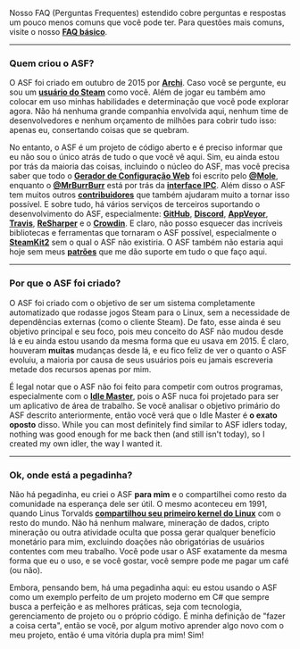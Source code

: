 Nosso FAQ (Perguntas Frequentes) estendido cobre perguntas e respostas um pouco menos comuns que você pode ter. Para questões mais comuns, visite o nosso **[FAQ básico](https://github.com/JustArchiNET/ArchiSteamFarm/wiki/FAQ)**.

* * *

### Quem criou o ASF?

O ASF foi criado em outubro de 2015 por **[Archi](https://github.com/JustArchi)**. Caso você se pergunte, eu sou um **[usuário do Steam](https://steamcommunity.com/profiles/76561198006963719)** como você. Além de jogar eu também amo colocar em uso minhas habilidades e determinação que você pode explorar agora. Não há nenhuma grande companhia envolvida aqui, nenhum time de desenvolvedores e nenhum orçamento de milhões para cobrir tudo isso: apenas eu, consertando coisas que se quebram.

No entanto, o ASF é um projeto de código aberto e é preciso informar que eu não sou o único atrás de tudo o que você vê aqui. Sim, eu ainda estou por trás da maioria das coisas, incluindo o núcleo do ASF, mas você precisa saber que todo o **[Gerador de Configuração Web](https://github.com/JustArchiNET/ArchiSteamFarm/wiki/Configuration#web-based-configgenerator)** foi escrito pelo **[@Mole](https://github.com/Aareksio)**, enquanto o **[@MrBurrBurr](https://github.com/MrBurrBurr)** está por trás da **[interface IPC](https://github.com/JustArchiNET/ArchiSteamFarm/wiki/IPC#ipc-gui)**. Além disso o ASF tem muitos outros **[contribuidores](https://github.com/JustArchiNET/ArchiSteamFarm/graphs/contributors)** que também ajudaram muito a tornar isso possível. E sobre tudo, há vários serviços de terceiros suportando o desenvolvimento do ASF, especialmente: **[GitHub](https://github.com)**, **[Discord](https://discordapp.com/open-source)**, **[AppVeyor](https://www.appveyor.com)**, **[Travis](https://travis-ci.com)**, **[ReSharper](https://www.jetbrains.com/resharper)** e o **[Crowdin](https://crowdin.com)**. E claro, não posso esquecer das incríveis bibliotecas e ferramentas que tornaram o ASF possível, especialmente o **[SteamKit2](https://github.com/SteamRE/SteamKit)** sem o qual o ASF não existiria. O ASF também não estaria aqui hoje sem meus **[patrões](https://www.patreon.com/JustArchi)** que me dão suporte em tudo o que faço aqui.

* * *

### Por que o ASF foi criado?

O ASF foi criado com o objetivo de ser um sistema completamente automatizado que rodasse jogos Steam para o Linux, sem a necessidade de dependências externas (como o cliente Steam). De fato, esse ainda é seu objetivo principal e seu foco, pois meu conceito do ASF não mudou desde lá e eu ainda estou usando da mesma forma que eu usava em 2015. É claro, houveram **muitas** mudanças desde lá, e eu fico feliz de ver o quanto o ASF evoluiu, a maioria por causa de seus usuários pois eu jamais escreveria metade dos recursos apenas por mim.

É legal notar que o ASF não foi feito para competir com outros programas, especialmente com o **[Idle Master](https://www.steamidlemaster.com)**, pois o ASF nuca foi projetado para ser um aplicativo de área de trabalho. Se você analisar o objetivo primário do ASF descrito anteriormente, então você verá que o Idle Master é **o exato oposto** disso. While you can most definitely find similar to ASF idlers today, nothing was good enough for me back then (and still isn't today), so I created my own idler, the way I wanted it.

* * *

### Ok, onde está a pegadinha?

Não há pegadinha, eu criei o ASF **para mim** e o compartilhei como resto da comunidade na esperança dele ser útil. O mesmo aconteceu em 1991, quando Linus Torvalds **[compartilhou seu primeiro kernel do Linux](https://groups.google.com/forum/#!msg/comp.os.Minix/dlNtH7RRrGA/SwRavCzVE7gJ)** com o resto do mundo. Não há nenhum malware, mineração de dados, cripto mineração ou outra atividade oculta que possa gerar qualquer benefício monetário para mim, excluindo doações não obrigatórias de usuários contentes com meu trabalho. Você pode usar o ASF exatamente da mesma forma que eu o uso, e se você gostar, você sempre pode me pagar um café (ou não).

Embora, pensando bem, há uma pegadinha aqui: eu estou usando o ASF como um exemplo perfeito de um projeto moderno em C# que sempre busca a perfeição e as melhores práticas, seja com tecnologia, gerenciamento de projeto ou o próprio código. É minha definição de "fazer a coisa certa", então se você, por algum motivo aprender algo novo com o meu projeto, então é uma vitória dupla pra mim! Sim!